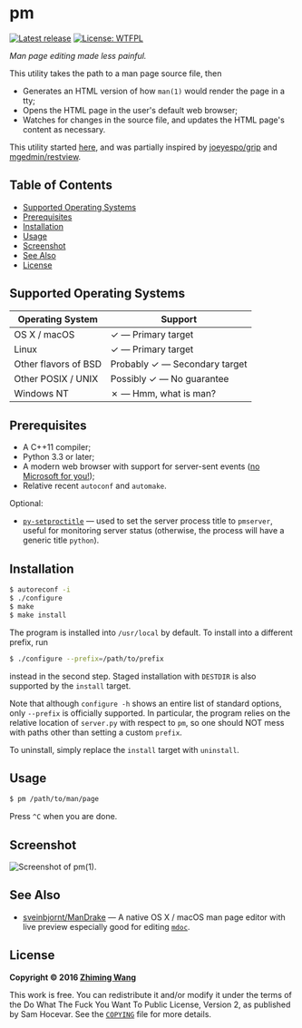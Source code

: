 # pm

[![Latest release](https://img.shields.io/github/release/zmwangx/pm.svg)](https://github.com/zmwangx/pm/releases/latest)
[![License: WTFPL](https://img.shields.io/badge/license-WTFPL-blue.svg)](COPYING)

*Man page editing made less painful.*

This utility takes the path to a man page source file, then

- Generates an HTML version of how `man(1)` would render the page in a tty;
- Opens the HTML page in the user's default web browser;
- Watches for changes in the source file, and updates the HTML page's content
  as necessary.

This utility started
[here](https://github.com/jarun/googler/pull/109#issuecomment-223862199), and
was partially inspired by [joeyespo/grip](https://github.com/joeyespo/grip) and
[mgedmin/restview](https://github.com/mgedmin/restview).

<!-- START doctoc generated TOC please keep comment here to allow auto update -->
<!-- DON'T EDIT THIS SECTION, INSTEAD RE-RUN doctoc TO UPDATE -->

## Table of Contents

- [Supported Operating Systems](#supported-operating-systems)
- [Prerequisites](#prerequisites)
- [Installation](#installation)
- [Usage](#usage)
- [Screenshot](#screenshot)
- [See Also](#see-also)
- [License](#license)

<!-- END doctoc generated TOC please keep comment here to allow auto update -->

## Supported Operating Systems

| Operating System | Support |
| --- | --- |
| OS X / macOS | ✓ — Primary target |
| Linux | ✓ — Primary target |
| Other flavors of BSD | Probably ✓ — Secondary target |
| Other POSIX / UNIX | Possibly ✓ — No guarantee |
| Windows NT | ✗ — Hmm, what is man? |

## Prerequisites

- A C++11 compiler;
- Python 3.3 or later;
- A modern web browser with support for server-sent events
  ([no Microsoft for you!](http://caniuse.com/#feat=eventsource));
- Relative recent `autoconf` and `automake`.

Optional:

- [`py-setproctitle`](https://github.com/dvarrazzo/py-setproctitle) — used to
  set the server process title to `pmserver`, useful for monitoring server
  status (otherwise, the process will have a generic title `python`).

## Installation

```bash
$ autoreconf -i
$ ./configure
$ make
$ make install
```

The program is installed into `/usr/local` by default. To install into a
different prefix, run

```bash
$ ./configure --prefix=/path/to/prefix
```

instead in the second step. Staged installation with `DESTDIR` is also
supported by the `install` target.

Note that although `configure -h` shows an entire list of standard options,
only `--prefix` is officially supported. In particular, the program relies on
the relative location of `server.py` with respect to `pm`, so one should NOT
mess with paths other than setting a custom `prefix`.

To uninstall, simply replace the `install` target with `uninstall`.

## Usage

```bash
$ pm /path/to/man/page
```

Press `^C` when you are done.

## Screenshot

![Screenshot of `pm(1)`.](https://i.imgur.com/emPAatA.png)

## See Also

- [sveinbjornt/ManDrake](https://github.com/sveinbjornt/ManDrake) — A native OS
  X / macOS man page editor with live preview especially good for editing
  [`mdoc`](http://mdocml.bsd.lv/man/mdoc.7.html).

## License

**Copyright © 2016 <a href="mailto:zmwangx@gmail.com">Zhiming Wang</a>**

This work is free. You can redistribute it and/or modify it under the terms of
the Do What The Fuck You Want To Public License, Version 2, as published by Sam
Hocevar. See the [`COPYING`](COPYING) file for more details.
